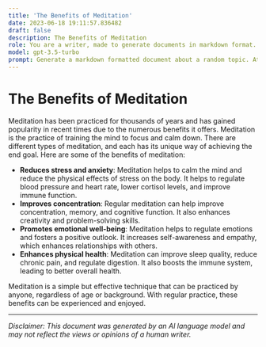 ```yaml
---
title: 'The Benefits of Meditation'
date: 2023-06-18 19:11:57.836482
draft: false
description: The Benefits of Meditation
role: You are a writer, made to generate documents in markdown format. It is very important that all of the documents you generate are in valid markdown format.
model: gpt-3.5-turbo
prompt: Generate a markdown formatted document about a random topic. At the bottom, include a disclaimer explaining that the document was generated by you. The first line of the document should be the title. Make sure that the entire document is in proper markdown format, using a mix of various tags to make the document visually appealing.
---
```


# The Benefits of Meditation

Meditation has been practiced for thousands of years and has gained popularity in recent times due to the numerous benefits it offers. Meditation is the practice of training the mind to focus and calm down. There are different types of meditation, and each has its unique way of achieving the end goal. Here are some of the benefits of meditation:

- **Reduces stress and anxiety**: Meditation helps to calm the mind and reduce the physical effects of stress on the body. It helps to regulate blood pressure and heart rate, lower cortisol levels, and improve immune function.
- **Improves concentration**: Regular meditation can help improve concentration, memory, and cognitive function. It also enhances creativity and problem-solving skills.
- **Promotes emotional well-being**: Meditation helps to regulate emotions and fosters a positive outlook. It increases self-awareness and empathy, which enhances relationships with others.
- **Enhances physical health**: Meditation can improve sleep quality, reduce chronic pain, and regulate digestion. It also boosts the immune system, leading to better overall health.

Meditation is a simple but effective technique that can be practiced by anyone, regardless of age or background. With regular practice, these benefits can be experienced and enjoyed.

---

*Disclaimer: This document was generated by an AI language model and may not reflect the views or opinions of a human writer.*